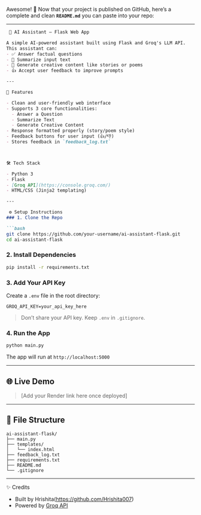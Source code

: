 Awesome! 🎉 Now that your project is published on GitHub, here’s a complete and clean **`README.md`** you can paste into your repo:

---

````markdown
 🧠 AI Assistant – Flask Web App

A simple AI-powered assistant built using Flask and Groq's LLM API.  
This assistant can:
- ✅ Answer factual questions
- 📝 Summarize input text
- 🎨 Generate creative content like stories or poems
- 👍 Accept user feedback to improve prompts

---

🚀 Features

- Clean and user-friendly web interface
- Supports 3 core functionalities:
  - Answer a Question
  - Summarize Text
  - Generate Creative Content
- Response formatted properly (story/poem style)
- Feedback buttons for user input (👍/👎)
- Stores feedback in `feedback_log.txt`



🛠️ Tech Stack

- Python 3
- Flask
- [Groq API](https://console.groq.com/)
- HTML/CSS (Jinja2 templating)

---

 ⚙️ Setup Instructions
### 1. Clone the Repo

```bash
git clone https://github.com/your-username/ai-assistant-flask.git
cd ai-assistant-flask
````

### 2. Install Dependencies

```bash
pip install -r requirements.txt
```

### 3. Add Your API Key

Create a `.env` file in the root directory:

```
GROQ_API_KEY=your_api_key_here
```

> Don’t share your API key. Keep `.env` in `.gitignore`.

### 4. Run the App

```bash
python main.py
```

The app will run at `http://localhost:5000`

---

## 🌐 Live Demo

> \[Add your Render link here once deployed]

---

## 📁 File Structure

```
ai-assistant-flask/
├── main.py
├── templates/
│   └── index.html
├── feedback_log.txt
├── requirements.txt
├── README.md
└── .gitignore
```

---

✨ Credits

* Built by Hrishita(https://github.com/Hrishita007)
* Powered by [Groq API](https://console.groq.com/)
